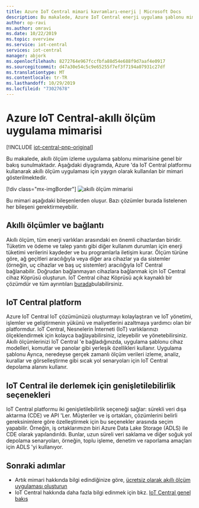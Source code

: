 ```yaml
---
title: Azure IoT Central mimari kavramları-enerji | Microsoft Docs
description: Bu makalede, Azure IoT Central enerji uygulama şablonu mimarisiyle ilgili temel kavramlar tanıtılmaktadır
author: op-ravi
ms.author: omravi
ms.date: 10/22/2019
ms.topic: overview
ms.service: iot-central
services: iot-central
manager: abjork
ms.openlocfilehash: 8272764e967fccfbfa88d54e688f9d7aaf4e0917
ms.sourcegitcommit: d47a30e54c5c9e65255f7ef3f7194a07931c27df
ms.translationtype: MT
ms.contentlocale: tr-TR
ms.lasthandoff: 10/29/2019
ms.locfileid: "73027678"
---
```

# <a name="azure-iot-central---smart-meter-app-architecture"></a>Azure IoT Central-akıllı ölçüm uygulama mimarisi

[!INCLUDE [iot-central-pnp-original](../../../includes/iot-central-pnp-original-note.md)]

Bu makalede, akıllı ölçüm izleme uygulama şablonu mimarisine genel bir bakış sunulmaktadır. Aşağıdaki diyagramda, Azure 'da IoT Central platformu kullanarak akıllı ölçüm uygulaması için yaygın olarak kullanılan bir mimari gösterilmektedir.

[!div class="mx-imgBorder"]
![akıllı ölçüm mimarisi](media/concept-iot-central-smart-meter/smart-meter-app-architecture.png)

Bu mimari aşağıdaki bileşenlerden oluşur. Bazı çözümler burada listelenen her bileşeni gerektirmeyebilir.

## <a name="smart-meters-and-connectivity"></a>Akıllı ölçümler ve bağlantı 

Akıllı ölçüm, tüm enerji varlıkları arasındaki en önemli cihazlardan biridir. Tüketim ve ödeme ve talep yanıtı gibi diğer kullanım durumları için enerji tüketimi verilerini kaydeder ve bu programlarla iletişim kurar. Ölçüm türüne göre, ağ geçitleri aracılığıyla veya diğer ara cihazlar ya da sistemler (örneğin, uç cihazlar ve baş uç sistemler) aracılığıyla IoT Central bağlanabilir. Doğrudan bağlanmayan cihazlara bağlanmak için IoT Central cihaz Köprüsü oluşturun. IoT Central cihaz Köprüsü açık kaynaklı bir çözümdür ve tüm ayrıntıları [burada](https://docs.microsoft.com/azure/iot-central/core/howto-build-iotc-device-bridge)bulabilirsiniz. 


## <a name="iot-central-platform"></a>IoT Central platform

Azure IoT Central IoT çözümünüzü oluşturmayı kolaylaştıran ve IoT yönetimi, işlemler ve geliştirmenin yükünü ve maliyetlerini azaltmaya yardımcı olan bir platformdur. IoT Central, Nesnelerin İnterneti (IoT) varlıklarınızı ölçeklendirmek için kolayca bağlayabilirsiniz, izleyebilir ve yönetebilirsiniz. Akıllı ölçümlerinizi IoT Central 'e bağladığınızda, uygulama şablonu cihaz modelleri, komutlar ve panolar gibi yerleşik özellikleri kullanır. Uygulama şablonu Ayrıca, neredeyse gerçek zamanlı ölçüm verileri izleme, analiz, kurallar ve görselleştirme gibi sıcak yol senaryoları için IoT Central depolama alanını kullanır. 


## <a name="extensibility-options-to-build-with-iot-central"></a>IoT Central ile derlemek için genişletilebilirlik seçenekleri
IoT Central platformu iki genişletilebilirlik seçeneği sağlar: sürekli veri dışa aktarma (CDE) ve API 'Ler. Müşteriler ve iş ortakları, çözümlerini belirli gereksinimlere göre özelleştirmek için bu seçenekler arasında seçim yapabilir. Örneğin, iş ortaklarımızın biri Azure Data Lake Storage (ADLS) ile CDE olarak yapılandırıldı. Bunlar, uzun süreli veri saklama ve diğer soğuk yol depolama senaryoları, örneğin, toplu işleme, denetim ve raporlama amaçları için ADLS 'yi kullanıyor. 

## <a name="next-steps"></a>Sonraki adımlar

* Artık mimari hakkında bilgi edindiğinize göre, [ücretsiz olarak akıllı ölçüm uygulaması oluşturun](https://apps.azureiotcentral.com/build/new/smart-meter-monitoring)
* IoT Central hakkında daha fazla bilgi edinmek için bkz. [IoT Central genel bakış](https://docs.microsoft.com/azure/iot-central/)

